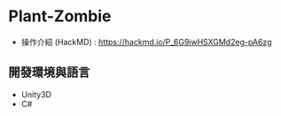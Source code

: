 # Plant-Zombie
* 操作介紹 (HackMD) : https://hackmd.io/P_6G9iwHSXGMd2eg-pA6zg

## 開發環境與語言 

* Unity3D
* C#
